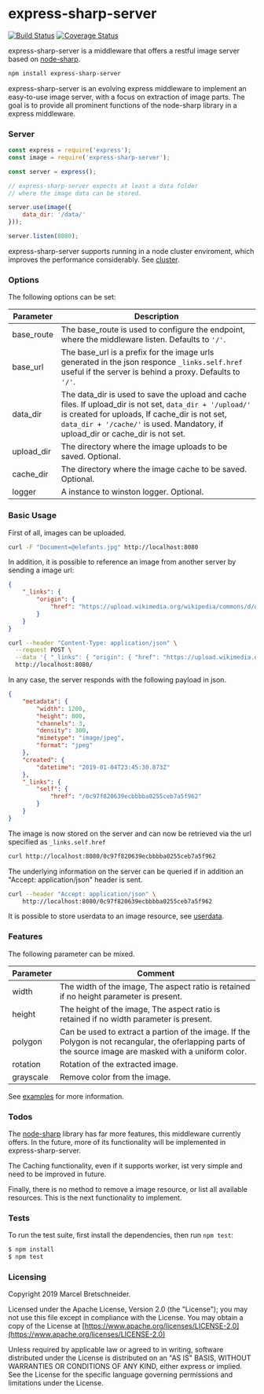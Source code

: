 # express-sharp-server

[![Build Status](https://travis-ci.org/3epnm/express-sharp-server.svg?branch=master)](https://travis-ci.org/3epnm/express-sharp-server) [![Coverage Status](https://coveralls.io/repos/github/3epnm/express-sharp-server/badge.svg?branch=master)](https://coveralls.io/github/3epnm/express-sharp-server?branch=master)

express-sharp-server is a middleware that offers a restful image server based on [node-sharp](https://github.com/lovell/sharp).

```sh
npm install express-sharp-server
```

express-sharp-server is an evolving express middleware to implement an easy-to-use image server, with a focus on extraction of image parts. The goal is to provide all prominent functions of the node-sharp library in a express middleware.

### Server

```javascript
const express = require('express');
const image = require('express-sharp-server');

const server = express();

// express-sharp-server expects at least a data folder 
// where the image data can be stored.

server.use(image({
    data_dir: '/data/'
}));

server.listen(8080);
```

express-sharp-server supports running in a node cluster enviroment, which improves the performance considerably. See [cluster](docs/cluster.md).

### Options

The following options can be set:

| Parameter 	| Description    	    |
|-----------	|-----------        |
| base_route  	| The base_route is used to configure the endpoint, where the middleware listen. Defaults to ```'/'```. |
| base_url  	| The base_url is a prefix for the image urls generated in the json responce ```_links.self.href``` useful if the server is behind a proxy. Defaults to ```'/'```. 	            |
| data_dir      | The data_dir is used to save the upload and cache files. If upload_dir is not set, ```data_dir + '/upload/'``` is created for uploads, If cache_dir is not set, ```data_dir + '/cache/'``` is used. Mandatory, if upload_dir or cache_dir is not set.               |
| upload_dir 	| The directory where the image uploads to be saved. Optional. |
| cache_dir 	| The directory where the image cache to be saved. Optional.   |
| logger 	    | A instance to winston logger. Optional.                |

### Basic Usage

First of all, images can be uploaded.

```sh
curl -F "Document=@elefants.jpg" http://localhost:8080
```

In addition, it is possible to reference an image from another server by sending a image url:

```json
{
    "_links": {
        "origin": {
            "href": "https://upload.wikimedia.org/wikipedia/commons/d/d7/Elefantes_Gustavo_Gerdel.jpg"
        }
    }
}
```

```sh
curl --header "Content-Type: application/json" \
  --request POST \
  --data '{ "_links": { "origin": { "href": "https://upload.wikimedia.org/wikipedia/commons/d/d7/Elefantes_Gustavo_Gerdel.jpg" } } }' \
  http://localhost:8080/
```

In any case, the server responds with the following payload in json.

```json
{
    "metadata": {
        "width": 1200,
        "height": 800,
        "channels": 3,
        "density": 300,
        "mimetype": "image/jpeg",
        "format": "jpeg"
    },
    "created": {
        "datetime": "2019-01-04T23:45:30.873Z"
    },
    "_links": {
        "self": {
            "href": "/0c97f820639ecbbbba0255ceb7a5f962"
        }
    }
}
```

The image is now stored on the server and can now be retrieved via the url specified as ``` _links.self.href ``` 

```sh
curl http://localhost:8080/0c97f820639ecbbbba0255ceb7a5f962
```

The underlying information on the server can be queried if in addition an "Accept: application/json" header is sent.

```sh
curl --header "Accept: application/json" \
    http://localhost:8080/0c97f820639ecbbbba0255ceb7a5f962
```

It is possible to store userdata to an image resource, see [userdata](docs/userdata.md).

### Features

The following parameter can be mixed.

| Parameter 	| Comment    	|
|-----------	|-----------    |
| width  	    | The width of the image, The aspect ratio is retained if no height parameter is present.	        |
| height  	    | The height of the image, The aspect ratio is retained if no width parameter is present.  	        |
| polygon 	    | Can be used to extract a partion of the image. If the Polygon is not recangular, the oferlapping parts of the source image are masked with a uniform color.           |
| rotation 	    | Rotation of the extracted image.           |
| grayscale 	| Remove color from the image. 	        |

See [examples](docs/examples.md) for more information.

### Todos

The [node-sharp](https://github.com/lovell/sharp) library has far more features, this middleware currently offers. In the future, more of its functionality will be implemented in express-sharp-server. 

The Caching functionality, even if it supports worker, ist very simple and need to be improved in future.

Finally, there is no method to remove a image resource, or list all available resources. This is the next functionality to implement.

### Tests

To run the test suite, first install the dependencies, then run `npm test`:

```bash
$ npm install
$ npm test
```

### Licensing

Copyright 2019 Marcel Bretschneider.

Licensed under the Apache License, Version 2.0 (the "License"); you may not use this file except in compliance with the License.
You may obtain a copy of the License at [https://www.apache.org/licenses/LICENSE-2.0](https://www.apache.org/licenses/LICENSE-2.0)

Unless required by applicable law or agreed to in writing, software distributed under the License is distributed on an "AS IS" BASIS, WITHOUT WARRANTIES OR CONDITIONS OF ANY KIND, either express or implied. See the License for the specific language governing permissions and limitations under the License.
